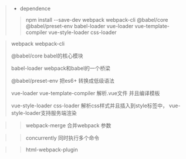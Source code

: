 > * dependence <br>
> > npm install --save-dev webpack webpack-cli @babel/core @babel/preset-env babel-loader vue-loader vue-template-compiler vue-style-loader css-loader

>
> webpack webpack-cli
>
> @babel/core babel的核心模块
>
> babel-loader  webpack和babel的一个桥梁
>
> @babel/preset-env 把es6+ 转换成低级语法
>
> vue-loader vue-template-compiler 解析.vue文件 并且编译模板
>
> vue-style-loader css-loader 解析css样式并且插入到style标签中， vue-style-loader支持服务端渲染

> > webpack-merge 合并webpack 参数

> > concurrently 同时执行多个命令

> > html-webpack-plugin
